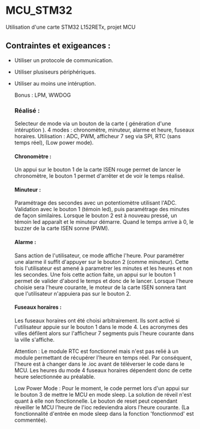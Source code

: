 # MCU_STM32

Utilisation d'une carte STM32 L152RETx, projet MCU

## Contraintes et exigeances : 
- Utiliser un protocole de communication.
- Utiliser plusiseurs périphériques.
- Utiliser au moins une intéruption.

  Bonus : LPM, WWDOG

  ### Réalisé :
  Selecteur de mode via un bouton de la carte ( génération d'une intéruption ).
  4 modes : chronomètre, minuteur, alarme et heure, fuseaux horaires.
  Utilisation : ADC, PWM, afficheur 7 seg via SPI, RTC (sans temps réel), (Low power mode).

  #### Chronomètre :
  Un appui sur le bouton 1 de la carte ISEN rouge permet de lancer le chronomètre, le bouton 1 permet d'arrêter et de voir le temps réalisé.

  #### Minuteur :
  Paramétrage des secondes avec un potentiomètre utilisant l'ADC. Validation avec le bouton 1 (témoin led), puis paramétrage des minutes de façon similaires.
  Lorsque le bouton 2 est à nouveau pressé, un témoin led apparaît et le minuteur démarre.
  Quand le temps arrive à 0, le buzzer de la carte ISEN sonne (PWM).

  #### Alarme :
  Sans action de l'utilisateur, ce mode affiche l'heure.
  Pour paramétrer une alarme il suffit d'appuyer sur le bouton 2 (comme minuteur).
  Cette fois l'utilisateur est amené à parametrer les minutes et les heures et non les secondes.
  Une fois cette action faite, un appui sur le bouton 1 permet de valider d'abord le temps et donc de le lancer.
  Lorsque l'heure choisie sera l'heure courante, le moteur de la carte ISEN sonnera tant que l'utilisateur n'appuiera pas sur le bouton 2.

  #### Fuseaux horaires :
  Les fuseaux horaires ont été choisi arbitrairement. Ils sont activé si l'utilisateur appuie sur le bouton 1 dans le mode 4.
  Les acronymes des villes défilent alors sur l'afficheur 7 segments puis l'heure courante dans la ville s'affiche.

  Attention : Le module RTC est fonctionnel mais n'est pas relié à un module permettant de récupérer l'heure en temps réel.
  Par conséquent, l'heure est à changer dans le .ioc avant de téléverser le code dans le MCU. Les heures du mode 4 fuseaux horaires dépendent donc de cette heure selectionnée au préalable.

  Low Power Mode : Pour le moment, le code permet lors d'un appui sur le bouton 3 de mettre le MCU en mode sleep. La solution de réveil n'est quant à elle non fonctionnelle. Le bouton de reset peut cependant réveiller le MCU l'heure de l'ioc redeviendra alors l'heure courante. (La fonctionnalité d'entrée en mode sleep dans la fonction 'fonctionmod' est commentée).
